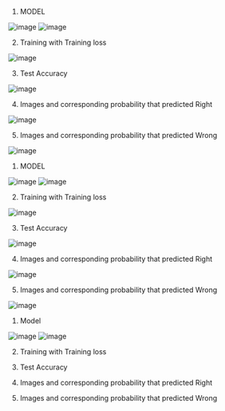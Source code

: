 
1. MODEL

![image](https://user-images.githubusercontent.com/45138707/121446394-5ca9a600-c9ce-11eb-8d92-3bcd1db57251.png)
![image](https://user-images.githubusercontent.com/45138707/121446418-6c28ef00-c9ce-11eb-810c-f21b3a937be1.png)

2. Training with Training loss

![image](https://user-images.githubusercontent.com/45138707/121446518-a6928c00-c9ce-11eb-8bd6-b8ffc1d154bf.png)

3. Test Accuracy

![image](https://user-images.githubusercontent.com/45138707/121446587-c924a500-c9ce-11eb-837e-7633a342fe3c.png)

4. Images and corresponding probability that predicted Right

![image](https://user-images.githubusercontent.com/45138707/121446650-f2ddcc00-c9ce-11eb-95f2-34cb51e1bd6a.png)

5. Images and corresponding probability that predicted Wrong

![image](https://user-images.githubusercontent.com/45138707/121446664-fcffca80-c9ce-11eb-9f54-61c7821f40ca.png)



1. MODEL

![image](https://user-images.githubusercontent.com/45138707/121446975-ac3ca180-c9cf-11eb-9a26-cd2e99ae9adb.png)
![image](https://user-images.githubusercontent.com/45138707/121447000-ba8abd80-c9cf-11eb-8c08-9723f9067810.png)

2. Training with Training loss

![image](https://user-images.githubusercontent.com/45138707/121447332-6c29ee80-c9d0-11eb-9c1b-90619a325f53.png)

3. Test Accuracy

![image](https://user-images.githubusercontent.com/45138707/121447359-764bed00-c9d0-11eb-8898-e391cfac4f0f.png)

4.  Images and corresponding probability that predicted Right

![image](https://user-images.githubusercontent.com/45138707/121447390-8663cc80-c9d0-11eb-88a4-b169b4a03315.png)

5.  Images and corresponding probability that predicted Wrong

![image](https://user-images.githubusercontent.com/45138707/121447423-954a7f00-c9d0-11eb-9ce5-4743812a4e72.png)


1. Model

![image](https://user-images.githubusercontent.com/45138707/121447063-e443e480-c9cf-11eb-8a7e-f9ce099c313a.png)
![image](https://user-images.githubusercontent.com/45138707/121447086-eefe7980-c9cf-11eb-8f5e-a562671a0c01.png)


2. Training with Training loss



3. Test Accuracy


4.  Images and corresponding probability that predicted Right


5.  Images and corresponding probability that predicted Wrong




